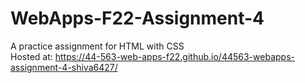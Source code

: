 # WebApps-F22-Assignment-4
A practice assignment for HTML with CSS
<br>
Hosted at: https://44-563-web-apps-f22.github.io/44563-webapps-assignment-4-shiva6427/
</br>
